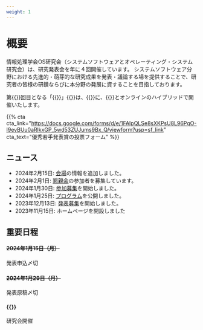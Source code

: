 ```yaml
---
weight: 1
---
```

# 概要

情報処理学会OS研究会（システムソフトウェアとオペレーティング・システム研究会）は、研究発表会を年に４回開催しています。
システムソフトウェア分野における先進的・萌芽的な研究成果を発表・議論する場を提供することで、研究者の皆様の研鑚ならびに本分野の発展に資することを目指しております。

第{{<get number>}}回目となる「{{<get title>}}」{{<get subtitle>}}は、{{<get date_string>}}に、{{<get location>}}とオンラインのハイブリッドで開催いたします。

{{% cta cta_link="https://docs.google.com/forms/d/e/1FAIpQLSe8sXKPsU8L96PqO-I9evBUu0aRlkxGP_5wd53ZUJums9Bx_Q/viewform?usp=sf_link" cta_text="優秀若手発表賞の投票フォーム" %}}

## ニュース

- 2024年2月15日: [会場](#venue)の情報を追加しました。
- 2024年2月1日: [懇親会](#reception)の参加者を募集しています。
- 2024年1月30日: [参加募集](#regist)を開始しました。
- 2024年1月25日: [プログラム](#program)を公開しました。
- 2023年12月13日: [発表募集](#cfp)を開始しました。
- 2023年11月15日: ホームページを開設しました

## 重要日程

<h4><i class="fa-solid fa-calendar-days"></i> <s>2024年1月15日（月）</s></h4>
発表申込〆切
<h4><i class="fa-solid fa-calendar-days"></i> <s>2024年1月29日（月）</s></h4>
発表原稿〆切<br>
<h4><i class="fa-solid fa-calendar-days"></i> {{<get date_string>}}</h4>
研究会開催
